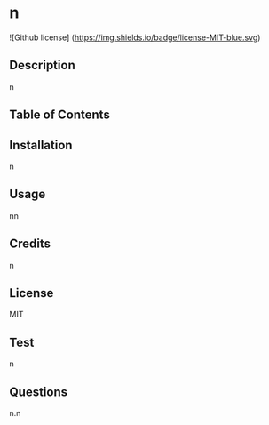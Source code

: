 # n
  ![Github license] (https://img.shields.io/badge/license-MIT-blue.svg)

  ## Description
  n

  ## Table of Contents
  
  ## Installation
  n

  ## Usage
  nn

  ## Credits
  n

  ## License
  MIT

  ## Test
  n

  ## Questions
  n.n


